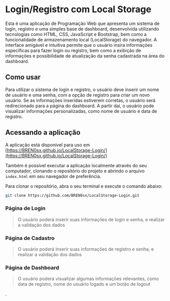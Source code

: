 # Login/Registro com Local Storage

Esta é uma aplicação de Programação Web que apresenta um sistema de login, registro e uma simples base de dashboard, desenvolvida utilizando tecnologias como HTML, CSS, JavaScript e Bootstrap, bem como a funcionalidade de armazenamento local (LocalStorage) do navegador. A interface amigável e intuitiva permite que o usuário insira informações específicas para fazer login ou registro, bem como a exibição de informações e possibilidade de atualização da senha cadastrada na área do dashboard.

## Como usar

Para utilizar o sistema de login e registro, o usuário deve inserir um nome de usuário e uma senha, com a opção de registro para criar um novo usuário. Se as informações inseridas estiverem corretas, o usuário será redirecionado para a página do dashboard. A partir daí, o usuário pode visualizar informações personalizadas, como nome de usuário e data de registro.

## Acessando a aplicação

A aplicação está disponível para uso em [https://BREN0sx.github.io/LocalStorage-Login/](https://BREN0sx.github.io/LocalStorage-Login/)

Também é possível executar a aplicação localmente através do seu computador, clonando o repositório do projeto e abrindo o arquivo `index.html` em seu navegador de preferência.

Para clonar o repositório, abra o seu terminal e execute o comando abaixo:

```sh
git clone https://github.com/BREN0sx/LocalStorage-Login.git
```

### Página de Login

> O usuário poderá inserir suas informações de login e senha, e realizar a validação dos dados

### Página de Cadastro

> O usuário poderá inserir suas informações de registro e senha, e realizar a validação dos dados

### Página de Dashboard

> O usuário poderá visualizar algumas informações relevantes, como data de registro, nome do usuário logado e um botão de logout

.
